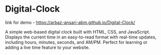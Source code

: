 # Digital-Clock

link for demo - https://arbaz-ansari-abm.github.io/Digital-Clock/

A simple web-based digital clock built with HTML, CSS, and JavaScript. Displays the current time in an easy-to-read format with real-time updates, including hours, minutes, seconds, and AM/PM. Perfect for learning or adding a live time feature to your website.
